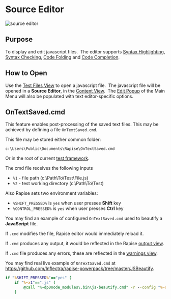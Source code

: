 # Source Editor

![source editor](./img/source_editor1.png)

## Purpose

To display and edit javascript files.  The editor supports [Syntax Highlighting](syntax_highlighting.md), [Syntax Checking](syntax_checking.md), [Code Folding](code_folding.md) and [Code Completion](code_helper.md).

## How to Open

Use the [Test Files View](test_files_dialog.md) to open a javascript file.  The javascript file will be opened in a **Source Editor**, in the [Content View](content_view.md).  The [Edit Popup](menu_and_toolbars.md) of the Main Menu will also be populated with text editor-specific options.

## OnTextSaved.cmd

This feature enables post-processing of the saved text files. This may be achieved by defining a file `OnTextSaved.cmd`.

This file may be stored either common folder:

`c:\Users\Public\Documents\Rapise\OnTextSaved.cmd`

Or in the root of current [test framework](../Intro/framework.md).

The cmd file receives the following inputs
* `%1` - file path (c:\Path\To\Test\File.js)
* `%2` - test working directory (c:\Path\To\Test)

Also Rapise sets two environment variables:
* `%SHIFT_PRESSED%` is `yes` when user presses **Shift** key
* `%CONTROL_PRESSED%` is `yes` when user presses **Ctrl** key

You may find an example of configured `OnTextSaved.cmd` used to beautify a **JavaScript** file. 

If `.cmd` modifies the file, Rapise editor would immediately reload it.

If `.cmd` produces any output, it would be reflected in the Rapise [output view](output_view.md).

If `.cmd` file produces any errors, these are reflected in the [warnings view](warning_view.md).

You may find real live example of `OnTextSaved.cmd` at https://github.com/Inflectra/rapise-powerpack/tree/master/JSBeautify.

```cmd
if "%SHIFT_PRESSED%"=="yes" (
    if "%~x1"==".js" (
        @call "%~dp0node_modules\.bin\js-beautify.cmd" -r --config "%~dp0jsbeautify.config.json" %1 >OnTextSaved.log 2>&1
    )
```

